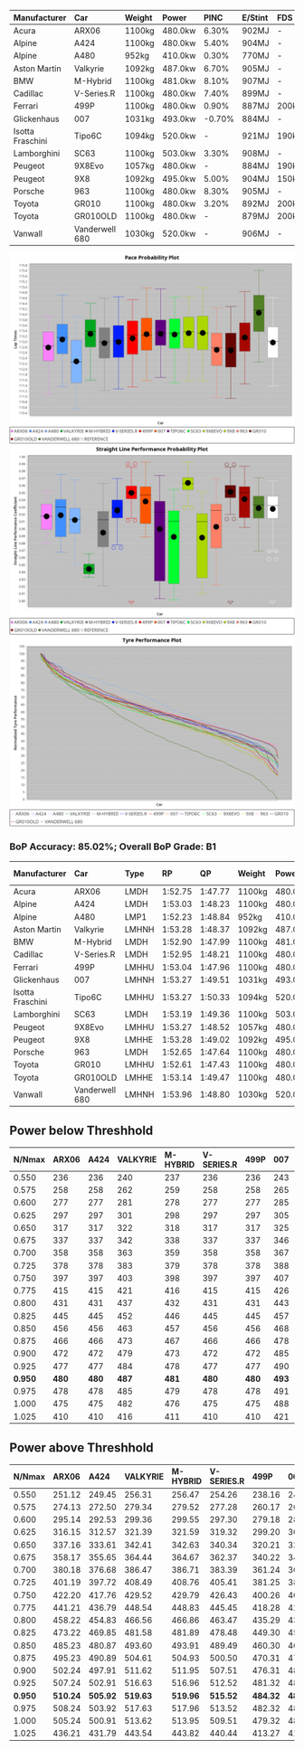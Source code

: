 | Manufacturer     | Car            | Weight | Power   | PINC    | E/Stint | FDS     |
|:-|:-|:-|:-|:-|:-|:-|
| Acura            | ARX06          | 1100kg | 480.0kw | 6.30%   | 902MJ   |    -    |
| Alpine           | A424           | 1100kg | 480.0kw | 5.40%   | 904MJ   |    -    |
| Alpine           | A480           | 952kg  | 410.0kw | 0.30%   | 770MJ   |    -    |
| Aston Martin     | Valkyrie       | 1092kg | 487.0kw | 6.70%   | 905MJ   |    -    |
| BMW              | M-Hybrid       | 1100kg | 481.0kw | 8.10%   | 907MJ   |    -    |
| Cadillac         | V-Series.R     | 1100kg | 480.0kw | 7.40%   | 899MJ   |    -    |
| Ferrari          | 499P           | 1100kg | 480.0kw | 0.90%   | 887MJ   | 200kph  |
| Glickenhaus      | 007            | 1031kg | 493.0kw | -0.70%  | 884MJ   |    -    |
| Isotta Fraschini | Tipo6C         | 1094kg | 520.0kw |    -    | 921MJ   | 190kph  |
| Lamborghini      | SC63           | 1100kg | 503.0kw | 3.30%   | 908MJ   |    -    |
| Peugeot          | 9X8Evo         | 1057kg | 480.0kw |    -    | 884MJ   | 190kph  |
| Peugeot          | 9X8            | 1092kg | 495.0kw | 5.00%   | 904MJ   | 150kph  |
| Porsche          | 963            | 1100kg | 480.0kw | 8.30%   | 905MJ   |    -    |
| Toyota           | GR010          | 1100kg | 480.0kw | 3.20%   | 892MJ   | 200kph  |
| Toyota           | GR010OLD       | 1100kg | 480.0kw |    -    | 879MJ   | 200kph  |
| Vanwall          | Vanderwell 680 | 1030kg | 520.0kw |    -    | 906MJ   |    -    |

![PACECHART](./IMG/AUTO.png)
![STRAIGHTLINEPERFORMANCECHART](./IMG/AUTO_sp.png)
![TYREPERFORMANCECHART](./IMG/AUTO_tw.png)

### BoP Accuracy: 85.02%; Overall BoP Grade: B1
| Manufacturer     | Car            | Type  | RP      | QP      | Weight | Power¹  | Threshhold | PINC    | Power²   | E/Stint | AVG Vmax  | FDS     | RDLC | L/Stint | BOP-Grade | Model Accuracy | Model Points | Match%  | SimDiff |
|:-|:-|:-|:-|:-|:-|:-|:-|:-|:-|:-|:-|:-|:-|:-|:-|:-|:-|:-|:-|
| Acura            | ARX06          | LMDH  | 1:52.75 | 1:47.77 | 1100kg | 480.0kw | 250.0kph   | 6.30%   | 510.20kw |  902MJ  | 275.91kph |    -    | 0.97 | 34      | -C1       | 100.00%        | 996          | 76.12%  | #       |
| Alpine           | A424           | LMDH  | 1:53.03 | 1:48.23 | 1100kg | 480.0kw | 250.0kph   | 5.40%   | 505.90kw |  904MJ  | 275.82kph |    -    | 0.97 | 34      | ~A1       | 99.58%         | 1429         | 100.00% | #       |
| Alpine           | A480           | LMP1  | 1:52.23 | 1:48.84 |  952kg | 410.0kw | 250.0kph   | 0.30%   | 411.20kw |  770MJ  | 273.88kph |    -    | 0.98 | 32      | -D2       | 94.94%         | 1689         | 64.96%  | -0.19   |
| Aston Martin     | Valkyrie       | LMHNH | 1:53.28 | 1:48.37 | 1092kg | 487.0kw | 250.0kph   | 6.70%   | 519.60kw |  905MJ  | 265.89kph |    -    | 1.00 | 34      | +C2       | 100.00%        | 247          | 73.48%  | #       |
| BMW              | M-Hybrid       | LMDH  | 1:52.90 | 1:47.99 | 1100kg | 481.0kw | 250.0kph   | 8.10%   | 520.00kw |  907MJ  | 273.27kph |    -    | 0.98 | 34      | ~A1       | 99.97%         | 2912         | 95.87%  | #       |
| Cadillac         | V-Series.R     | LMDH  | 1:52.95 | 1:48.21 | 1100kg | 480.0kw | 250.0kph   | 7.40%   | 515.50kw |  899MJ  | 276.06kph |    -    | 0.97 | 34      | ~A1       | 99.49%         | 5225         | 98.47%  | #       |
| Ferrari          | 499P           | LMHHU | 1:53.04 | 1:47.96 | 1100kg | 480.0kw | 250.0kph   | 0.90%   | 484.30kw |  887MJ  | 277.64kph | 200kph  | 1.00 | 34      | ~A1       | 100.00%        | 5378         | 97.97%  | #       |
| Glickenhaus      | 007            | LMHNH | 1:53.27 | 1:49.51 | 1031kg | 493.0kw | 250.0kph   | -0.70%  | 489.50kw |  884MJ  | 280.91kph |    -    | 0.97 | 34      | +B1       | 93.90%         | 2170         | 88.04%  | #       |
| Isotta Fraschini | Tipo6C         | LMHHU | 1:53.27 | 1:50.33 | 1094kg | 520.0kw | 250.0kph   |    -    | 520.00kw |  921MJ  | 275.08kph | 190kph  | 1.02 | 34      | +C2       | 100.00%        | 132          | 71.80%  | #       |
| Lamborghini      | SC63           | LMDH  | 1:53.19 | 1:49.36 | 1100kg | 503.0kw | 250.0kph   | 3.30%   | 519.60kw |  908MJ  | 272.78kph |    -    | 1.01 | 34      | ~A1       | 100.00%        | 784          | 99.34%  | #       |
| Peugeot          | 9X8Evo         | LMHHU | 1:53.27 | 1:48.52 | 1057kg | 480.0kw | 250.0kph   |    -    | 480.00kw |  884MJ  | 282.03kph | 190kph  | 1.00 | 34      | +A2       | 100.00%        | 1459         | 91.63%  | #       |
| Peugeot          | 9X8            | LMHHE | 1:53.28 | 1:49.02 | 1092kg | 495.0kw | 250.0kph   | 5.00%   | 519.80kw |  904MJ  | 272.83kph | 150kph  | 0.99 | 34      | +B1       | 99.18%         | 4817         | 87.87%  | +1.58   |
| Porsche          | 963            | LMDH  | 1:52.65 | 1:47.64 | 1100kg | 480.0kw | 250.0kph   | 8.30%   | 519.80kw |  905MJ  | 274.47kph |    -    | 0.98 | 34      | -B2       | 99.92%         | 14207        | 81.25%  | #       |
| Toyota           | GR010          | LMHHU | 1:52.61 | 1:47.43 | 1100kg | 480.0kw | 250.0kph   | 3.20%   | 495.40kw |  892MJ  | 277.96kph | 200kph  | 1.00 | 34      | -B2       | 99.86%         | 4280         | 81.51%  | #       |
| Toyota           | GR010OLD       | LMHHE | 1:53.14 | 1:49.47 | 1100kg | 480.0kw | 250.0kph   |    -    | 480.00kw |  879MJ  | 277.04kph | 200kph  | 1.00 | 34      | +B2       | 99.46%         | 925          | 81.79%  | +1.23   |
| Vanwall          | Vanderwell 680 | LMHNH | 1:53.96 | 1:48.80 | 1030kg | 520.0kw | 0.0kph     |    -    | 520.00kw |  906MJ  | 282.50kph |    -    | 1.02 | 34      | +C2       | 95.82%         | 642          | 70.28%  | +1.90   |

## Power below Threshhold
| N/Nmax    | ARX06   | A424    | VALKYRIE | M-HYBRID | V-SERIES.R | 499P    | 007     | TIPO6C  | SC63    | 9X8EVO  | 9X8     | 963     | GR010   | GR010OLD | VANDERWELL 680 | ​     | RPM      | A480       |
|:-|:-|:-|:-|:-|:-|:-|:-|:-|:-|:-|:-|:-|:-|:-|:-|:-|:-|:-|
|  0.550    |  236    |  236    |  240     |  237     |  236       |  236    |  243    |  256    |  248    |  236    |  244    |  236    |  236    |  236     |  256           |  ​    |   --     |  0.00      |
|  0.575    |  258    |  258    |  262     |  259     |  258       |  258    |  265    |  279    |  271    |  258    |  266    |  258    |  258    |  258     |  279           |  ​    |   --     |  0.00      |
|  0.600    |  277    |  277    |  281     |  278     |  277       |  277    |  285    |  300    |  291    |  277    |  286    |  277    |  277    |  277     |  300           |  ​    |   --     |  0.00      |
|  0.625    |  297    |  297    |  301     |  298     |  297       |  297    |  305    |  322    |  311    |  297    |  306    |  297    |  297    |  297     |  322           |  ​    |   --     |  0.00      |
|  0.650    |  317    |  317    |  322     |  318     |  317       |  317    |  325    |  343    |  332    |  317    |  327    |  317    |  317    |  317     |  343           |  ​    |   --     |  0.00      |
|  0.675    |  337    |  337    |  342     |  338     |  337       |  337    |  346    |  365    |  353    |  337    |  348    |  337    |  337    |  337     |  365           |  ​    |   --     |  0.00      |
|  0.700    |  358    |  358    |  363     |  359     |  358       |  358    |  367    |  387    |  374    |  358    |  369    |  358    |  358    |  358     |  387           |  ​    |   --     |  0.00      |
|  0.725    |  378    |  378    |  383     |  379     |  378       |  378    |  388    |  409    |  395    |  378    |  389    |  378    |  378    |  378     |  409           |  ​    |   --     |  0.00      |
|  0.750    |  397    |  397    |  403     |  398     |  397       |  397    |  407    |  430    |  416    |  397    |  409    |  397    |  397    |  397     |  430           |  ​    |   --     |  0.00      |
|  0.775    |  415    |  415    |  421     |  416     |  415       |  415    |  426    |  449    |  435    |  415    |  428    |  415    |  415    |  415     |  449           |  ​    |  5000    |  241.42    |
|  0.800    |  431    |  431    |  437     |  432     |  431       |  431    |  443    |  467    |  452    |  431    |  445    |  431    |  431    |  431     |  467           |  ​    |  5500    |  285.49    |
|  0.825    |  445    |  445    |  452     |  446     |  445       |  445    |  457    |  482    |  467    |  445    |  459    |  445    |  445    |  445     |  482           |  ​    |  6000    |  318.55    |
|  0.850    |  456    |  456    |  463     |  457     |  456       |  456    |  468    |  494    |  478    |  456    |  470    |  456    |  456    |  456     |  494           |  ​    |  6500    |  359.62    |
|  0.875    |  466    |  466    |  473     |  467     |  466       |  466    |  478    |  505    |  488    |  466    |  480    |  466    |  466    |  466     |  505           |  ​    |  7000    |  401.69    |
|  0.900    |  472    |  472    |  479     |  473     |  472       |  472    |  485    |  512    |  495    |  472    |  487    |  472    |  472    |  472     |  512           |  ​    |  7500    |  411.71    |
|  0.925    |  477    |  477    |  484     |  478     |  477       |  477    |  490    |  517    |  500    |  477    |  492    |  477    |  477    |  477     |  517           |  ​    |  8000    |  408.71    |
| **0.950** | **480** | **480** | **487**  | **481**  | **480**    | **480** | **493** | **520** | **503** | **480** | **495** | **480** | **480** | **480**  | **520**        | **​** | **8500** | **411.71** |
|  0.975    |  478    |  478    |  485     |  479     |  478       |  478    |  491    |  518    |  501    |  478    |  493    |  478    |  478    |  478     |  518           |  ​    |  9000    |  205.35    |
|  1.000    |  475    |  475    |  482     |  476     |  475       |  475    |  488    |  514    |  498    |  475    |  490    |  475    |  475    |  475     |  514           |  ​    |   --     |  0.00      |
|  1.025    |  410    |  410    |  416     |  411     |  410       |  410    |  421    |  444    |  430    |  410    |  423    |  410    |  410    |  410     |  444           |  ​    |   --     |  0.00      |

## Power above Threshhold
| N/Nmax    | ARX06      | A424       | VALKYRIE   | M-HYBRID   | V-SERIES.R | 499P       | 007        | TIPO6C  | SC63       | 9X8EVO  | 9X8        | 963        | GR010      | GR010OLD | VANDERWELL 680 | ​     | RPM      | A480       |
|:-|:-|:-|:-|:-|:-|:-|:-|:-|:-|:-|:-|:-|:-|:-|:-|:-|:-|:-|
|  0.550    |  251.12    |  249.45    |  256.31    |  256.47    |  254.26    |  238.16    |  241.27    |  256    |  256.30    |  236    |  256.37    |  256.41    |  244.18    |  236     |  256           |  ​    |   --     |  0.00      |
|  0.575    |  274.13    |  272.50    |  279.34    |  279.52    |  277.28    |  260.17    |  263.30    |  279    |  279.32    |  258    |  279.40    |  279.45    |  266.19    |  258     |  279           |  ​    |   --     |  0.00      |
|  0.600    |  295.14    |  292.53    |  299.36    |  299.55    |  297.30    |  279.18    |  282.32    |  300    |  299.35    |  277    |  299.43    |  299.48    |  286.21    |  277     |  300           |  ​    |   --     |  0.00      |
|  0.625    |  316.15    |  312.57    |  321.39    |  321.59    |  319.32    |  299.20    |  302.34    |  322    |  321.37    |  297    |  321.46    |  321.52    |  306.22    |  297     |  322           |  ​    |   --     |  0.00      |
|  0.650    |  337.16    |  333.61    |  342.41    |  342.63    |  340.34    |  320.21    |  323.36    |  343    |  342.39    |  317    |  342.49    |  342.55    |  327.24    |  317     |  343           |  ​    |   --     |  0.00      |
|  0.675    |  358.17    |  355.65    |  364.44    |  364.67    |  362.37    |  340.22    |  343.39    |  365    |  364.42    |  337    |  364.53    |  364.59    |  348.25    |  337     |  365           |  ​    |   --     |  0.00      |
|  0.700    |  380.18    |  376.68    |  386.47    |  386.71    |  383.39    |  361.24    |  364.41    |  387    |  386.45    |  358    |  386.56    |  386.62    |  369.27    |  358     |  387           |  ​    |   --     |  0.00      |
|  0.725    |  401.19    |  397.72    |  408.49    |  408.76    |  405.41    |  381.25    |  385.43    |  409    |  408.47    |  378    |  408.59    |  408.66    |  389.28    |  378     |  409           |  ​    |   --     |  0.00      |
|  0.750    |  422.20    |  417.76    |  429.52    |  429.79    |  426.43    |  400.26    |  404.45    |  430    |  429.50    |  397    |  429.62    |  429.69    |  409.30    |  397     |  430           |  ​    |   --     |  0.00      |
|  0.775    |  441.21    |  436.79    |  448.54    |  448.83    |  445.45    |  418.28    |  423.47    |  449    |  448.52    |  415    |  448.65    |  448.73    |  428.31    |  415     |  449           |  ​    |  5000    |  241.42    |
|  0.800    |  458.22    |  454.83    |  466.56    |  466.86    |  463.47    |  435.29    |  439.49    |  467    |  466.54    |  431    |  466.67    |  466.75    |  445.32    |  431     |  467           |  ​    |  5500    |  285.49    |
|  0.825    |  473.22    |  469.85    |  481.58    |  481.89    |  478.48    |  449.30    |  454.51    |  482    |  481.56    |  445    |  481.70    |  481.78    |  459.33    |  445     |  482           |  ​    |  6000    |  318.55    |
|  0.850    |  485.23    |  480.87    |  493.60    |  493.91    |  489.49    |  460.30    |  465.52    |  494    |  493.57    |  456    |  493.71    |  493.80    |  470.34    |  456     |  494           |  ​    |  6500    |  359.62    |
|  0.875    |  495.23    |  490.89    |  504.61    |  504.93    |  500.50    |  470.31    |  475.53    |  505    |  504.58    |  466    |  504.73    |  504.82    |  480.35    |  466     |  505           |  ​    |  7000    |  401.69    |
|  0.900    |  502.24    |  497.91    |  511.62    |  511.95    |  507.51    |  476.31    |  481.54    |  512    |  511.59    |  472    |  511.74    |  511.83    |  487.35    |  472     |  512           |  ​    |  7500    |  411.71    |
|  0.925    |  507.24    |  502.91    |  516.63    |  516.96    |  512.52    |  481.32    |  486.55    |  517    |  516.60    |  477    |  516.75    |  516.84    |  492.36    |  477     |  517           |  ​    |  8000    |  408.71    |
| **0.950** | **510.24** | **505.92** | **519.63** | **519.96** | **515.52** | **484.32** | **489.55** | **520** | **519.60** | **480** | **519.75** | **519.84** | **495.36** | **480**  | **520**        | **​** | **8500** | **411.71** |
|  0.975    |  508.24    |  503.92    |  517.63    |  517.96    |  513.52    |  482.32    |  487.55    |  518    |  517.60    |  478    |  517.75    |  517.84    |  493.36    |  478     |  518           |  ​    |  9000    |  205.35    |
|  1.000    |  505.24    |  500.91    |  513.62    |  513.95    |  509.51    |  479.32    |  484.54    |  514    |  513.59    |  475    |  513.74    |  513.83    |  490.36    |  475     |  514           |  ​    |   --     |  0.00      |
|  1.025    |  436.21    |  431.79    |  443.54    |  443.82    |  440.44    |  413.27    |  418.47    |  444    |  443.51    |  410    |  443.64    |  443.72    |  423.31    |  410     |  444           |  ​    |   --     |  0.00      |
